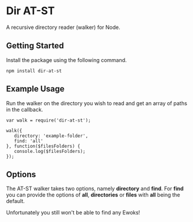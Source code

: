 # Dir AT-ST
A recursive directory reader (walker) for Node.

## Getting Started
Install the package using the following command.

```
npm install dir-at-st
```

## Example Usage
Run the walker on the directory you wish to read and get an array of paths in the callback.

```
var walk = require('dir-at-st');

walk({
   directory: 'example-folder',
   find: 'all'
}, function($filesFolders) {
   console.log($filesFolders);
});
```

## Options
The AT-ST walker takes two options, namely **directory** and **find**. For **find** you can provide the options of **all**, **directories** or **files** with **all** being the default.

Unfortunately you still won't be able to find any Ewoks!
